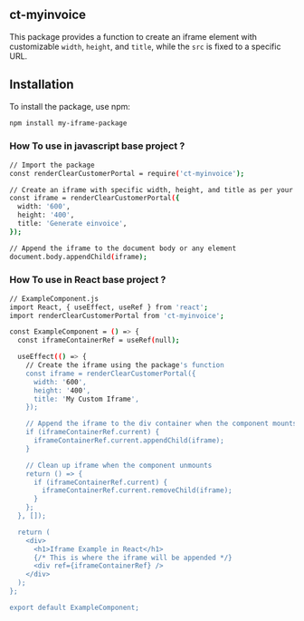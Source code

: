 ## ct-myinvoice

This package provides a function to create an iframe element with customizable `width`, `height`, and `title`, while the `src` is fixed to a specific URL.

## Installation

To install the package, use npm:

```bash
npm install my-iframe-package
```

### How To use in javascript base project ?

```bash
// Import the package
const renderClearCustomerPortal = require('ct-myinvoice');

// Create an iframe with specific width, height, and title as per your requirement
const iframe = renderClearCustomerPortal({
  width: '600',
  height: '400',
  title: 'Generate einvoice',
});

// Append the iframe to the document body or any element
document.body.appendChild(iframe);

```

### How To use in React base project ?

```bash
// ExampleComponent.js
import React, { useEffect, useRef } from 'react';
import renderClearCustomerPortal from 'ct-myinvoice';

const ExampleComponent = () => {
  const iframeContainerRef = useRef(null);

  useEffect(() => {
    // Create the iframe using the package's function
    const iframe = renderClearCustomerPortal({
      width: '600',
      height: '400',
      title: 'My Custom Iframe',
    });

    // Append the iframe to the div container when the component mounts
    if (iframeContainerRef.current) {
      iframeContainerRef.current.appendChild(iframe);
    }

    // Clean up iframe when the component unmounts
    return () => {
      if (iframeContainerRef.current) {
        iframeContainerRef.current.removeChild(iframe);
      }
    };
  }, []);

  return (
    <div>
      <h1>Iframe Example in React</h1>
      {/* This is where the iframe will be appended */}
      <div ref={iframeContainerRef} />
    </div>
  );
};

export default ExampleComponent;

```
